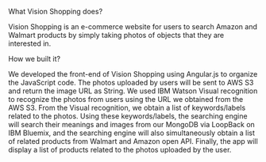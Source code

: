 What Vision Shopping does?

Vision Shopping is an e-commerce website for users to search Amazon and Walmart products by simply taking photos of objects that they are interested in. 

How we built it?

We developed the front-end of Vision Shopping using Angular.js to organize the JavaScript code.
The photos uploaded by users will be sent to AWS S3 and return the image URL as String.
We used IBM Watson Visual recognition to recognize the photos from users using the URL we obtained from the AWS S3. From the Visual recognition, we obtain a list of keywords/labels related to the photos.
Using these keywords/labels, the searching engine will search their meanings and images from our MongoDB via LoopBack on IBM Bluemix, and the searching engine will also simultaneously obtain a list of related products from Walmart and Amazon open API.
Finally, the app will display a list of products related to the photos uploaded by the user.